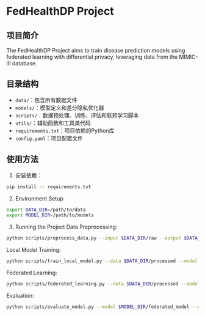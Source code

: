 # FedHealthDP Project

## 项目简介

The FedHealthDP Project aims to train disease prediction models using federated learning with differential privacy, leveraging data from the MIMIC-III database.


## 目录结构

- `data/`：包含所有数据文件
- `models/`：模型定义和差分隐私优化器
- `scripts/`：数据预处理、训练、评估和联邦学习脚本
- `utils/`：辅助函数和工具类代码
- `requirements.txt`：项目依赖的Python库
- `config.yaml`：项目配置文件

## 使用方法

1. 安装依赖：

```bash
pip install -r requirements.txt
```

2. Environment Setup

```bash
export DATA_DIR=/path/to/data
export MODEL_DIR=/path/to/models
```

3. Running the Project
Data Preprocessing:

```bash
python scripts/preprocess_data.py --input $DATA_DIR/raw --output $DATA_DIR/processed
```

Local Model Training:

```bash
python scripts/train_local_model.py --data $DATA_DIR/processed --model $MODEL_DIR/local_model
```

Federated Learning:

```bash
python scripts/federated_learning.py --data $DATA_DIR/processed --model $MODEL_DIR/federated_model
```
Evaluation:

```bash
python scripts/evaluate_model.py --model $MODEL_DIR/federated_model --data $DATA_DIR/proc
```

